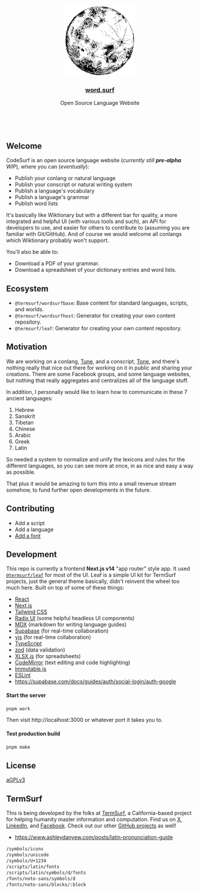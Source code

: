 <br/>
<br/>
<br/>
<br/>
<br/>
<br/>
<br/>

<p align='center'>
  <a href="https://word.surf">
    <img src='https://github.com/termsurf/word.surf/blob/make/moon.svg?raw=true' height='192'/>
  </a>
</p>

<h3 align='center'>
  <a href="https://word.surf">word.surf</a>
</h3>
<p align='center'>
  Open Source Language Website
</p>

<br/>
<br/>
<br/>

## Welcome

CodeSurf is an open source language website (_currently still **pre-alpha** WIP_), where you can (_eventually_):

- Publish your conlang or natural language
- Publish your conscript or natural writing system
- Publish a language's vocabulary
- Publish a language's grammar
- Publish word lists

It's basically like Wiktionary but with a different bar for quality, a more integrated and helpful UI (with various tools and such), an API for developers to use, and easier for others to contribute to (assuming you are familiar with Git/GitHub). And of course we would welcome all conlangs which Wiktionary probably won't support.

You'll also be able to:

- Download a PDF of your grammar.
- Download a spreadsheet of your dictionary entries and word lists.

## Ecosystem

- `@termsurf/wordsurfbase`: Base content for standard languages, scripts, and worlds.
- `@termsurf/wordsurfhost`: Generator for creating your own content repository.
- `@termsurf/leaf`: Generator for creating your own content repository.

## Motivation

We are working on a conlang, [Tune](https://github.com/termsurf/tune), and a conscript, [Tone](https://github.com/termsurf/tone), and there's nothing really that nice out there for working on it in public and sharing your creations. There are some Facebook groups, and some language websites, but nothing that really aggregates and centralizes all of the language stuff.

In addition, I personally would like to learn how to communicate in these 7 ancient languages:

1. Hebrew
2. Sanskrit
3. Tibetan
4. Chinese
5. Arabic
6. Greek
7. Latin

So needed a system to normalize and unify the lexicons and rules for the different languages, so you can see more at once, in as nice and easy a way as possible.

That plus it would be amazing to turn this into a small revenue stream somehow, to fund further open developments in the future.

## Contributing

- Add a script
- Add a language
- [Add a font](https://github.com/termsurf/word.surf/issues/new?assignees=termhare&labels=font%2Ctriage&projects=&template=font.yaml&title=%5BFont%5D%3A+)

## Development

This repo is currently a frontend **Next.js v14** "app router" style app. It used [`@termsurf/leaf`](https://github.com/termsurf/leaf) for most of the UI. Leaf is a simple UI kit for TermSurf projects, just the general theme basically, didn't reinvent the wheel too much here. Built on top of some of these things:

- [React](https://react.dev/)
- [Next.js](https://nextjs.org/)
- [Tailwind CSS](https://tailwindcss.com/)
- [Radix UI](https://www.radix-ui.com/) (some helpful headless UI components)
- [MDX](https://mdxjs.com/) (markdown for writing language guides)
- [Supabase](https://supabase.com/) (for real-time collaboration)
- [yjs](https://docs.yjs.dev/) (for real-time collaboration)
- [TypeScript](https://www.typescriptlang.org/)
- [zod](https://zod.dev/) (data validation)
- [XLSX.js](https://github.com/SheetJS/sheetjs) (for spreadsheets)
- [CodeMirror](https://github.com/codemirror/codemirror5) (text editing and code highlighting)
- [Immutable.js](https://immutable-js.com/)
- [ESLint](https://eslint.org/)
- https://supabase.com/docs/guides/auth/social-login/auth-google

#### Start the server

```bash
pnpm work
```

Then visit http://localhost:3000 or whatever port it takes you to.

#### Test production build

```bash
pnpm make
```

## License

[aGPLv3](https://en.wikipedia.org/wiki/GNU_Affero_General_Public_License)

## TermSurf

This is being developed by the folks at [TermSurf](https://term.surf), a
California-based project for helping humanity master information and
computation. Find us on [X](https://x.com/termsurf),
[LinkedIn](https://www.linkedin.com/company/termsurf), and
[Facebook](https://www.facebook.com/termsurf). Check out our other
[GitHub projects](https://github.com/termsurf) as well!

- https://www.ashleydanyew.com/posts/latin-pronunciation-guide

```
/symbols/icons
/symbols/unicode
/symbols/U+1234
/scripts/latin/fonts
/scripts/latin/symbols/d/fonts
/fonts/noto-sans/symbols/d
/fonts/noto-sans/blocks/:block
```
